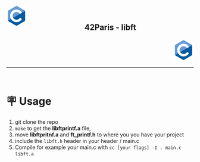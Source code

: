 ## <img src="https://github.com/devicons/devicon/blob/master/icons/c/c-original.svg" title="C" alt="C Logo" width="55" height="55" align="left" />&nbsp;  <p align="center">42Paris - libft</p>  <img src="https://github.com/devicons/devicon/blob/master/icons/c/c-original.svg" title="C" alt="C Logo" width="55" height="55" align="right" />&nbsp;
</br>
<hr/>
</br>


# 🪧 Usage 

 1. git clone the repo
 2. ```make``` to get the **libftprintf.a** file, 
 3. move **libftpritnf.a** and **ft_printf.h** to where you you have your project
 4. include the ```libft.h``` header in your header / main.c
 5. Compile for example your main.c with ```cc [your flags] -I . main.c libft.a```
